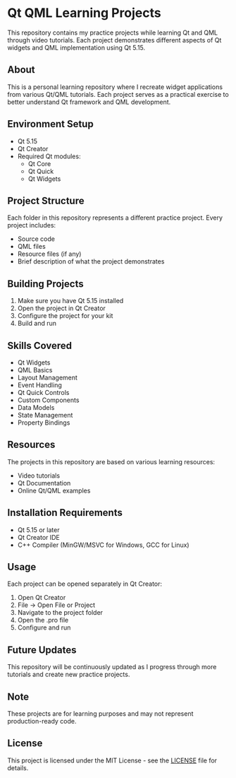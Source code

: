 # Qt QML Learning Projects

This repository contains my practice projects while learning Qt and QML through video tutorials. Each project demonstrates different aspects of Qt widgets and QML implementation using Qt 5.15.

## About

This is a personal learning repository where I recreate widget applications from various Qt/QML tutorials. Each project serves as a practical exercise to better understand Qt framework and QML development.

## Environment Setup

- Qt 5.15
- Qt Creator
- Required Qt modules:
  - Qt Core
  - Qt Quick
  - Qt Widgets

## Project Structure

Each folder in this repository represents a different practice project. Every project includes:
- Source code
- QML files
- Resource files (if any)
- Brief description of what the project demonstrates

## Building Projects

1. Make sure you have Qt 5.15 installed
2. Open the project in Qt Creator
3. Configure the project for your kit
4. Build and run

## Skills Covered

- Qt Widgets
- QML Basics
- Layout Management
- Event Handling
- Qt Quick Controls
- Custom Components
- Data Models
- State Management
- Property Bindings

## Resources

The projects in this repository are based on various learning resources:
- Video tutorials
- Qt Documentation
- Online Qt/QML examples

## Installation Requirements

- Qt 5.15 or later
- Qt Creator IDE
- C++ Compiler (MinGW/MSVC for Windows, GCC for Linux)

## Usage

Each project can be opened separately in Qt Creator:

1. Open Qt Creator
2. File -> Open File or Project
3. Navigate to the project folder
4. Open the .pro file
5. Configure and run

## Future Updates

This repository will be continuously updated as I progress through more tutorials and create new practice projects.

## Note

These projects are for learning purposes and may not represent production-ready code.

## License

This project is licensed under the MIT License - see the [LICENSE](LICENSE) file for details.